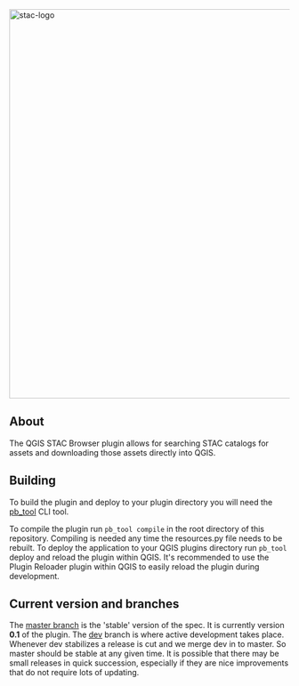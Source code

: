 <img src="https://github.com/radiantearth/stac-site/raw/master/images/logo/stac-030-long.png" alt="stac-logo" width="700"/>

## About

The QGIS STAC Browser plugin allows for searching STAC catalogs for assets and downloading those assets directly into QGIS.
## Building

To build the plugin and deploy to your plugin directory you will need the [pb_tool](http://g-sherman.github.io/plugin_build_tool/) CLI tool.

To compile the plugin run `pb_tool compile` in the root directory of this repository. 
Compiling is needed any time the resources.py file needs to be rebuilt. 
To deploy the application to your QGIS plugins directory run `pb_tool` deploy and reload the plugin within QGIS.
It's recommended to use the Plugin Reloader plugin within QGIS to easily reload the plugin during development.
## Current version and branches

The [master branch](https://github.com/kbgg/qgis-stac-browser/tree/master) is the 'stable' version of the spec. It is currently version 
**0.1** of the plugin. The 
[dev](https://github.com/kbgg/qgis-stac-browser/tree/dev) branch is where active development takes place. 
Whenever dev stabilizes a release is cut and we merge dev in to master. So master should be stable at any given time.
It is possible that there may be small releases in quick succession, especially if they are nice improvements that do 
not require lots of updating.
